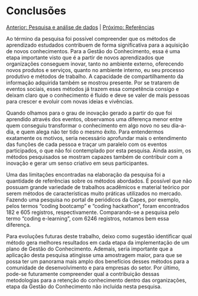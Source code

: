 # Conclusões

[Anterior: Pesquisa e análise de dados](https://github.com/l4ur4oliveira/tcc-knowledge-management/blob/main/sessoes/pesquisa.md) | [Próximo: Referências](https://github.com/l4ur4oliveira/tcc-knowledge-management/blob/main/sessoes/referencias.md)

Ao término da pesquisa foi possível compreender que os métodos de aprendizado estudados contribuem de forma significativa para a aquisição de novos conhecimentos. Para a Gestão do Conhecimento, essa é uma etapa importante visto que é a partir de novos aprendizados que organizações conseguem inovar, tanto no ambiente externo, oferecendo novos produtos e serviços, quanto no ambiente interno, eu seu processo produtivo e métodos de trabalho. A capacidade de compartilhamento da informação adquirida também se mostrou presente. Por se tratarem de eventos sociais, esses métodos já trazem essa competência consigo e deixam claro que o conhecimento é fluido e deve se valer de mais pessoas para crescer e evoluir com novas ideias e vivências.

Quando olhamos para o grau de inovação gerado a partir do que foi aprendido através dos eventos, observamos uma diferença menor entre quem conseguiu transformar o conhecimento em algo novo no seu dia-a-dia, e quem alega não ter tido o mesmo êxito. Para entendermos exatamente os motivos, seria necessário aprofundar mais o entendimento das funções de cada pessoa e traçar um paralelo com os eventos participados, o que não foi contemplado por esta pesquisa. Ainda assim, os métodos pesquisados se mostram capazes também de contribuir com a inovação e gerar um senso criativo em seus participantes.

Uma das limitações encontradas na elaboração da pesquisa foi a quantidade de referências sobre os métodos abordados. É possível que não possuam grande variedade de trabalhos acadêmicos e material teórico por serem métodos de características muito práticas utilizados no mercado. Fazendo uma pesquisa no portal de periódicos da Capes, por exemplo, pelos termos “coding bootcamp” e “coding hackathon”, foram encontrados 182 e 605 registros, respectivamente. Comparando-se a pesquisa pelo termo “coding e-learning”, com 6246 registros, notamos bem essa diferença.

Para evoluções futuras deste trabalho, deixo como sugestão identificar qual método gera melhores resultados em cada etapa da implementação de um plano de Gestão do Conhecimento. Ademais, seria importante que a aplicação desta pesquisa atingisse uma amostragem maior, para que se possa ter um panorama mais amplo dos benefícios desses métodos para a comunidade de desenvolvimento e para empresas do setor. Por último, pode-se futuramente compreender qual a contribuição dessas metodologias para a retenção do conhecimento dentro das organizações, etapa da Gestão do Conhecimento não incluída nesta pesquisa.
